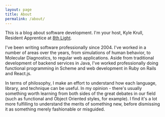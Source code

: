 ```yaml
---
layout: page
title: About
permalink: /about/
---
```


This is a blog about software development.  I'm your host, Kyle Krull, Resident Apprentice at [8th Light][employer].

I've been writing software professionally since 2004.  I've worked in a number of areas over the years, from simulations
of human behavior, to Molecular Diagnostics, to regular web applications.  Aside from traditional development of backend
services in Java, I've worked professionally doing functional programming in Scheme and web development in Ruby on Rails
and React.js.

In terms of philosophy, I make an effort to understand how each language, library, and technique can be useful.  In my
opinion - there's usually something worth learning from both sides of the great debates in our field (such as functional
and Object Oriented styles, for example).  I find it's a lot more fulfilling to understand the merits of something new,
before dismissing it as something merely fashionable or misguided.

[employer]: https://8thlight.com

